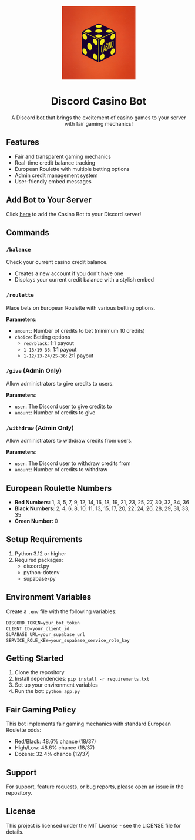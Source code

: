 <div align="center">
<img src="icon.jpeg" alt="Casino Bot Icon" width="200"/>

# Discord Casino Bot

A Discord bot that brings the excitement of casino games to your server with fair gaming mechanics!
</div>

## Features

- Fair and transparent gaming mechanics
- Real-time credit balance tracking
- European Roulette with multiple betting options
- Admin credit management system
- User-friendly embed messages

## Add Bot to Your Server

Click [here](https://discord.com/oauth2/authorize?client_id=1344000509933256725&permissions=277025392704&integration_type=0&scope=bot) to add the Casino Bot to your Discord server!

## Commands

### `/balance`
Check your current casino credit balance.
- Creates a new account if you don't have one
- Displays your current credit balance with a stylish embed

### `/roulette`
Place bets on European Roulette with various betting options.

**Parameters:**
- `amount`: Number of credits to bet (minimum 10 credits)
- `choice`: Betting options
  - `red/black`: 1:1 payout
  - `1-18/19-36`: 1:1 payout
  - `1-12/13-24/25-36`: 2:1 payout

### `/give` (Admin Only)
Allow administrators to give credits to users.

**Parameters:**
- `user`: The Discord user to give credits to
- `amount`: Number of credits to give

### `/withdraw` (Admin Only)
Allow administrators to withdraw credits from users.

**Parameters:**
- `user`: The Discord user to withdraw credits from
- `amount`: Number of credits to withdraw

## European Roulette Numbers

- **Red Numbers:** 1, 3, 5, 7, 9, 12, 14, 16, 18, 19, 21, 23, 25, 27, 30, 32, 34, 36
- **Black Numbers:** 2, 4, 6, 8, 10, 11, 13, 15, 17, 20, 22, 24, 26, 28, 29, 31, 33, 35
- **Green Number:** 0

## Setup Requirements

1. Python 3.12 or higher
2. Required packages:
   - discord.py
   - python-dotenv
   - supabase-py

## Environment Variables

Create a `.env` file with the following variables:
```
DISCORD_TOKEN=your_bot_token
CLIENT_ID=your_client_id
SUPABASE_URL=your_supabase_url
SERVICE_ROLE_KEY=your_supabase_service_role_key
```

## Getting Started

1. Clone the repository
2. Install dependencies: `pip install -r requirements.txt`
3. Set up your environment variables
4. Run the bot: `python app.py`

## Fair Gaming Policy

This bot implements fair gaming mechanics with standard European Roulette odds:
- Red/Black: 48.6% chance (18/37)
- High/Low: 48.6% chance (18/37)
- Dozens: 32.4% chance (12/37)

## Support

For support, feature requests, or bug reports, please open an issue in the repository.

## License

This project is licensed under the MIT License - see the LICENSE file for details.